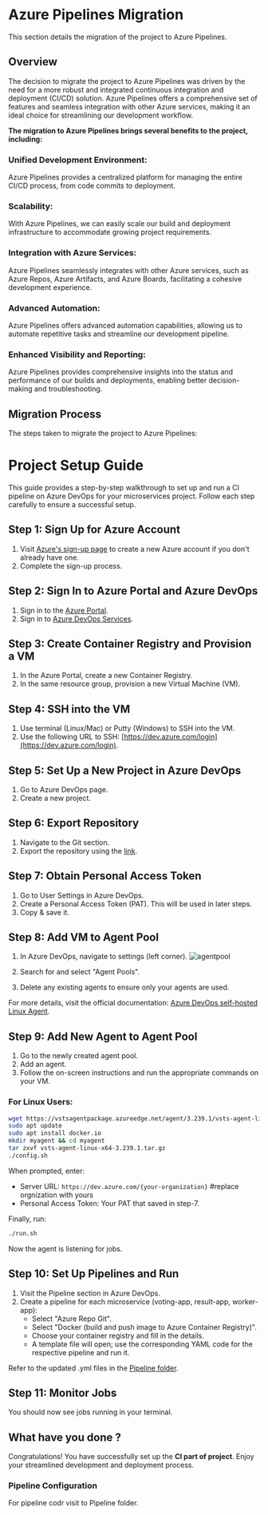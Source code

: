 # Azure Pipelines Migration
This section details the migration of the project to Azure Pipelines.

## Overview

The decision to migrate the project to Azure Pipelines was driven by the need for a more robust and integrated continuous integration and deployment (CI/CD) solution. Azure Pipelines offers a comprehensive set of features and seamless integration with other Azure services, making it an ideal choice for streamlining our development workflow.



**The migration to Azure Pipelines brings several benefits to the project, including:**

### Unified Development Environment: 
Azure Pipelines provides a centralized platform for managing the entire CI/CD process, from code commits to deployment.
### Scalability: 
With Azure Pipelines, we can easily scale our build and deployment infrastructure to accommodate growing project requirements.
### Integration with Azure Services: 
Azure Pipelines seamlessly integrates with other Azure services, such as Azure Repos, Azure Artifacts, and Azure Boards, facilitating a cohesive development experience.
### Advanced Automation: 
Azure Pipelines offers advanced automation capabilities, allowing us to automate repetitive tasks and streamline our development pipeline.
### Enhanced Visibility and Reporting: 
Azure Pipelines provides comprehensive insights into the status and performance of our builds and deployments, enabling better decision-making and troubleshooting.

## Migration Process
The steps taken to migrate the project to Azure Pipelines:
# Project Setup Guide

This guide provides a step-by-step walkthrough to set up and run a CI pipeline on Azure DevOps for your microservices project. Follow each step carefully to ensure a successful setup.

## Step 1: Sign Up for Azure Account

1. Visit [Azure's sign-up page](https://azure.microsoft.com/en-us/free/) to create a new Azure account if you don't already have one.
2. Complete the sign-up process.

## Step 2: Sign In to Azure Portal and Azure DevOps

1. Sign in to the [Azure Portal](https://portal.azure.com/).
2. Sign in to [Azure DevOps Services](https://dev.azure.com/login).

## Step 3: Create Container Registry and Provision a VM

1. In the Azure Portal, create a new Container Registry.
2. In the same resource group, provision a new Virtual Machine (VM).

## Step 4: SSH into the VM

1. Use terminal (Linux/Mac) or Putty (Windows) to SSH into the VM.
2. Use the following URL to SSH: [https://dev.azure.com/login](https://dev.azure.com/login).

## Step 5: Set Up a New Project in Azure DevOps

1. Go to Azure DevOps page.
2. Create a new project.

## Step 6: Export Repository

1. Navigate to the Git section.
2. Export the repository using the [link](https://github.com/dockersamples/example-voting-app.git).

## Step 7: Obtain Personal Access Token

1. Go to User Settings in Azure DevOps.
2. Create a Personal Access Token (PAT). This will be used in later steps.
3. Copy & save it.

## Step 8: Add VM to Agent Pool

1. In Azure DevOps, navigate to settings (left corner).
![agentpool](https://github.com/vsingh55/Git2Azure-Pipeline-Migration/assets/138707342/cee1f302-bbd5-41ce-9afb-8b1094ec9f40)

2. Search for and select "Agent Pools".
3. Delete any existing agents to ensure only your agents are used.

For more details, visit the official documentation: [Azure DevOps self-hosted Linux Agent](https://learn.microsoft.com/en-us/azure/devops/pipelines/agents/linux-agent?view=azure-devops).

## Step 9: Add New Agent to Agent Pool

1. Go to the newly created agent pool.
2. Add an agent.
3. Follow the on-screen instructions and run the appropriate commands on your VM.

### For Linux Users:

```sh
wget https://vstsagentpackage.azureedge.net/agent/3.239.1/vsts-agent-linux-x64-3.239.1.tar.gz
sudo apt update
sudo apt install docker.io
mkdir myagent && cd myagent
tar zxvf vsts-agent-linux-x64-3.239.1.tar.gz
./config.sh
```

When prompted, enter:
- Server URL: `https://dev.azure.com/{your-organization}`  #replace orgnization with yours
- Personal Access Token: Your PAT that saved in step-7.

Finally, run:

```sh
./run.sh
```

Now the agent is listening for jobs.

## Step 10: Set Up Pipelines and Run

1. Visit the Pipeline section in Azure DevOps.
2. Create a pipeline for each microservice (voting-app, result-app, worker-app):
   - Select "Azure Repo Git".
   - Select "Docker (build and push image to Azure Container Registry)".
   - Choose your container registry and fill in the details.
   - A template file will open; use the corresponding YAML code for the respective pipeline and run it.

Refer to the updated .yml files in the [Pipeline folder](https://github.com/vsingh55/Git2Azure-Pipeline-Migration/tree/main/Pipelines).

## Step 11: Monitor Jobs

You should now see jobs running in your terminal.

## What have you done ?

Congratulations! You have successfully set up the **CI part of project**. Enjoy your streamlined development and deployment process.

### Pipeline Configuration
For pipeline codr visit to Pipeline folder.
